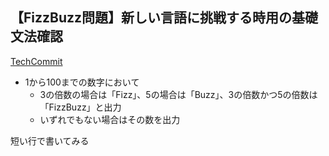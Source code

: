 ## 【FizzBuzz問題】新しい言語に挑戦する時用の基礎文法確認

[TechCommit](https://www.tech-commit.jp/)

- 1から100までの数字において
  - 3の倍数の場合は「Fizz」、5の場合は「Buzz」、3の倍数かつ5の倍数は「FizzBuzz」と出力
  - いずれでもない場合はその数を出力

短い行で書いてみる